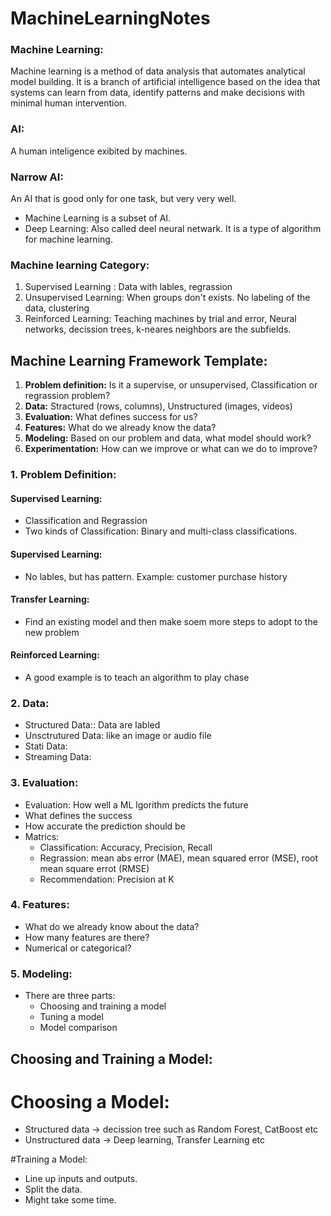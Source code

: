 # MachineLearningNotes
### Machine Learning:
Machine learning is a method of data analysis that automates analytical model building. It is a branch of artificial intelligence based on the idea that systems can learn from data, identify patterns and make decisions with minimal human intervention.

### AI: 
A human inteligence exibited by machines. 

### Narrow AI:
An AI that is good only for one task, but very very well.

* Machine Learning is a subset of AI.
* Deep Learning:
  Also called deel neural netwark. It is a type of algorithm for machine learning.
  
  
### Machine learning Category:
1. Supervised Learning : Data with lables, regrassion
2. Unsupervised Learning: When groups don't exists. No labeling of the data, clustering
3. Reinforced Learning: Teaching machines by trial and error, Neural networks, decission trees, k-neares neighbors are the subfields.

## Machine Learning Framework Template:

1. **Problem definition:** Is it a supervise, or unsupervised, Classification or regrassion problem?
2. **Data:** Stractured (rows, columns), Unstructured (images, videos)
3. **Evaluation:** What defines success for us?
4. **Features:** What do we already know the data?
5. **Modeling:** Based on our problem and data, what model should work?
6. **Experimentation:** How can we improve or what can we do to improve?


### 1. Problem Definition:
#### Supervised Learning: #### 
* Classification and Regrassion
* Two kinds of Classification: Binary and multi-class classifications.

#### Supervised Learning: #### 
* No lables, but has pattern. Example: customer purchase history


#### Transfer Learning: #### 
* Find an existing model and then make soem more steps to adopt to the new problem


#### Reinforced Learning: #### 
* A good example is to teach an algorithm to play chase

### 2. Data:
* Structured Data:: Data are labled
* Unsctrutured Data: like an image or audio file
* Stati Data:
* Streaming Data:

### 3. Evaluation:
* Evaluation: How well a ML lgorithm predicts the future
* What defines the success
* How accurate the prediction should be
* Matrics: 
    * Classification: Accuracy, Precision, Recall
    * Regrassion: mean abs error (MAE), mean squared error (MSE), root mean square errot (RMSE)
    * Recommendation: Precision at K


### 4. Features:
* What do we already know about the data?
* How many features are there? 
* Numerical or categorical?

### 5. Modeling:
* There are three parts:
    * Choosing and training a model
    * Tuning a model
    * Model comparison

## Choosing and Training a Model:
# Choosing a Model:
* Structured data -> decission tree such as Random Forest, CatBoost etc
* Unstructured data -> Deep learning, Transfer Learning etc

#Training a Model:
* Line up inputs and outputs.
* Split the data.
* Might take some time.












